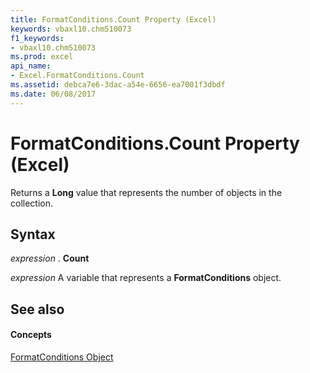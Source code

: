 ```yaml
---
title: FormatConditions.Count Property (Excel)
keywords: vbaxl10.chm510073
f1_keywords:
- vbaxl10.chm510073
ms.prod: excel
api_name:
- Excel.FormatConditions.Count
ms.assetid: debca7e6-3dac-a54e-6656-ea7001f3dbdf
ms.date: 06/08/2017
---
```



# FormatConditions.Count Property (Excel)

Returns a  **Long** value that represents the number of objects in the collection.


## Syntax

 _expression_ . **Count**

 _expression_ A variable that represents a **FormatConditions** object.


## See also


#### Concepts


[FormatConditions Object](formatconditions-object-excel.md)

